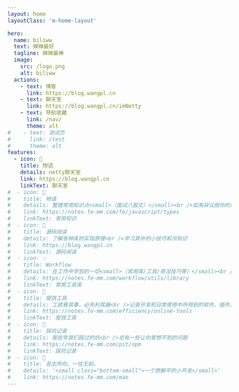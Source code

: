 ```yaml
---
layout: home
layoutClass: 'm-home-layout'

hero:
  name: biliww
  text: 婵婵最好
  tagline: 婵婵最棒
  image:
    src: /logo.png
    alt: biliww
  actions:
    - text: 博客
      link: https://blog.wangpl.cn
    - text: 聊天室
      link: https://blog.wangpl.cn/imNetty
    - text: 导航收藏
      link: /nav/
      theme: alt
#    - text: 测试页
#      link: /test
#      theme: alt
features:
  - icon: 📖
    title: 物语
    details: netty聊天室
    link: https://blog.wangpl.cn
    linkText: 聊天室
#  - icon: 📖
#    title: 物语
#    details: 整理常用知识点<small>（面试八股文）</small><br />如有异议按你的理解为主，不接受反驳
#    link: https://notes.fe-mm.com/fe/javascript/types
#    linkText: 常用知识
#  - icon: 📘
#    title: 源码阅读
#    details: 了解各种库的实现原理<br />学习其中的小技巧和冷知识
#    link: https://blog.wangpl.cn
#    linkText: 源码阅读
#  - icon: 💡
#    title: Workflow
#    details: 在工作中学到的一切<small>（常用库/工具/奇淫技巧等）</small><br />配合 CV 大法来更好的摸鱼
#    link: https://notes.fe-mm.com/workflow/utils/library
#    linkText: 常用工具库
#  - icon: 🧰
#    title: 提效工具
#    details: 工欲善其事，必先利其器<br />记录开发和日常使用中所用到的软件、插件、扩展等
#    link: https://notes.fe-mm.com/efficiency/online-tools
#    linkText: 提效工具
#  - icon: 🐞
#    title: 踩坑记录
#    details: 那些年我们踩过的坑<br />总有一些让你意想不到的问题
#    link: https://notes.fe-mm.com/pit/npm
#    linkText: 踩坑记录
#  - icon: 💯
#    title: 吾志所向，一往无前。
#    details: '<small class="bottom-small">一个想躺平的小开发</small>'
#    link: https://notes.fe-mm.com/mao
---
```


<style>
/*爱的魔力转圈圈*/
.m-home-layout .image-src:hover {
  transform: translate(-50%, -50%) rotate(666turn);
  transition: transform 59s 1s cubic-bezier(0.3, 0, 0.8, 1);
}

.m-home-layout .details small {
  opacity: 0.8;
}

.m-home-layout .bottom-small {
  display: block;
  margin-top: 2em;
  text-align: right;
}
</style>
